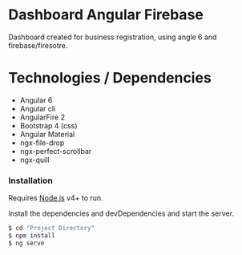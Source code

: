 # Dashboard Angular Firebase

Dashboard created for business registration, using angle 6 and firebase/firesotre.

# Technologies / Dependencies

  - Angular 6
  - Angular cli
  - AngularFire 2
  - Bootstrap 4 (css)
  - Angular Material
  - ngx-file-drop
  - ngx-perfect-scrollbar
  - ngx-quill

### Installation

Requires [Node.js](https://nodejs.org/) v4+ to run.

Install the dependencies and devDependencies and start the server.

```sh
$ cd "Project Directory"
$ npm install
$ ng serve
```
